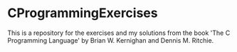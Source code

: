 # CProgrammingExercises

This is a repository for the exercises and my solutions from the book 'The C Programming Language' by Brian W. Kernighan and Dennis M. Ritchie.
